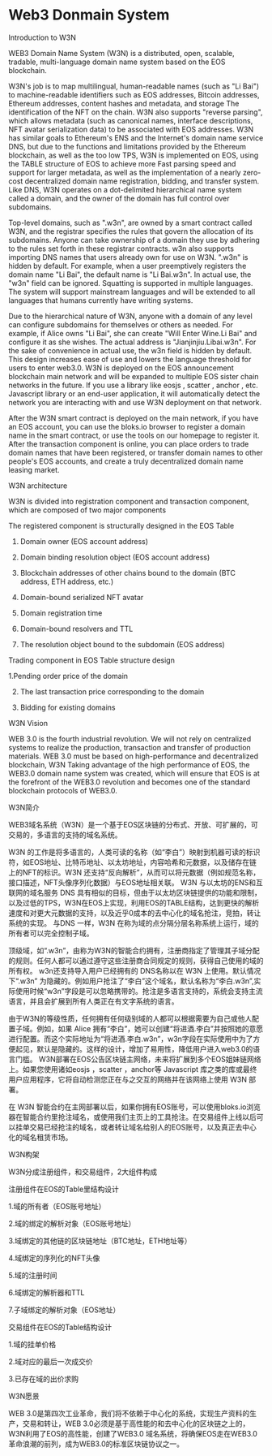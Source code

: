 # Web3 Donmain System

Introduction to W3N

WEB3 Domain Name System (W3N) is a distributed, open, scalable, tradable, multi-language domain name system based on the EOS blockchain.

W3N's job is to map multilingual, human-readable names (such as "Li Bai") to machine-readable identifiers such as EOS addresses, Bitcoin addresses, Ethereum addresses, content hashes and metadata, and storage The identification of the NFT on the chain. W3N also supports "reverse parsing", which allows metadata (such as canonical names, interface descriptions, NFT avatar serialization data) to be associated with EOS addresses. W3N has similar goals to Ethereum's ENS and the Internet's domain name service DNS, but due to the functions and limitations provided by the Ethereum blockchain, as well as the too low TPS, W3N is implemented on EOS, using the TABLE structure of EOS to achieve more Fast parsing speed and support for larger metadata, as well as the implementation of a nearly zero-cost decentralized domain name registration, bidding, and transfer system. Like DNS, W3N operates on a dot-delimited hierarchical name system called a domain, and the owner of the domain has full control over subdomains.

Top-level domains, such as ".w3n", are owned by a smart contract called W3N, and the registrar specifies the rules that govern the allocation of its subdomains. Anyone can take ownership of a domain they use by adhering to the rules set forth in these registrar contracts. w3n also supports importing DNS names that users already own for use on W3N. ".w3n" is hidden by default. For example, when a user preemptively registers the domain name "Li Bai", the default name is "Li Bai.w3n". In actual use, the "w3n" field can be ignored. Squatting is supported in multiple languages. The system will support mainstream languages and will be extended to all languages that humans currently have writing systems.

Due to the hierarchical nature of W3N, anyone with a domain of any level can configure subdomains for themselves or others as needed. For example, if Alice owns "Li Bai", she can create "Will Enter Wine.Li Bai" and configure it as she wishes. The actual address is "Jianjinjiu.Libai.w3n". For the sake of convenience in actual use, the w3n field is hidden by default. This design increases ease of use and lowers the language threshold for users to enter web3.0. W3N is deployed on the EOS announcement blockchain main network and will be expanded to multiple EOS sister chain networks in the future. If you use a library like eosjs , scatter , anchor , etc. Javascript library or an end-user application, it will automatically detect the network you are interacting with and use W3N deployment on that network.

After the W3N smart contract is deployed on the main network, if you have an EOS account, you can use the bloks.io browser to register a domain name in the smart contract, or use the tools on our homepage to register it. After the transaction component is online, you can place orders to trade domain names that have been registered, or transfer domain names to other people's EOS accounts, and create a truly decentralized domain name leasing market.

W3N architecture

W3N is divided into registration component and transaction component, which are composed of two major components

The registered component is structurally designed in the EOS Table

1. Domain owner (EOS account address)

2. Domain binding resolution object (EOS account address)

3. Blockchain addresses of other chains bound to the domain (BTC address, ETH address, etc.)

4. Domain-bound serialized NFT avatar

5. Domain registration time

6. Domain-bound resolvers and TTL

7. The resolution object bound to the subdomain (EOS address)

Trading component in EOS Table structure design

1.Pending order price of the domain

2. The last transaction price corresponding to the domain

3. Bidding for existing domains

W3N Vision

WEB 3.0 is the fourth industrial revolution. We will not rely on centralized systems to realize the production, transaction and transfer of production materials. WEB 3.0 must be based on high-performance and decentralized blockchain, W3N Taking advantage of the high performance of EOS, the WEB3.0 domain name system was created, which will ensure that EOS is at the forefront of the WEB3.0 revolution and becomes one of the standard blockchain protocols of WEB3.0.


W3N简介

WEB3域名系统（W3N）是一个基于EOS区块链的分布式、开放、可扩展的，可交易的，多语言的支持的域名系统。

W3N 的工作是将多语言的，人类可读的名称（如“李白”）映射到机器可读的标识符，如EOS地址、比特币地址、以太坊地址，内容哈希和元数据，以及储存在链上的NFT的标识。W3N 还支持“反向解析”，从而可以将元数据（例如规范名称，接口描述，NFT头像序列化数据）与EOS地址相关联。
W3N 与以太坊的ENS和互联网的域名服务 DNS 具有相似的目标，但由于以太坊区块链提供的功能和限制，以及过低的TPS，W3N在EOS上实现，利用EOS的TABLE结构，达到更快的解析速度和对更大元数据的支持，以及近乎0成本的去中心化的域名抢注，竞拍，转让系统的实现。 与DNS 一样，W3N 在称为域的点分隔分层名称系统上运行，域的所有者可以完全控制子域。

顶级域，如“.w3n”，由称为W3N的智能合约拥有，注册商指定了管理其子域分配的规则。任何人都可以通过遵守这些注册商合同规定的规则，获得自己使用的域的所有权。 w3n还支持导入用户已经拥有的 DNS名称以在 W3N 上使用。默认情况下“.w3n” 为隐藏的。例如用户抢注了“李白”这个域名，默认名称为“李白.w3n”,实际使用时候“w3n”字段是可以忽略携带的。抢注是多语言支持的，系统会支持主流语言，并且会扩展到所有人类正在有文字系统的语言。

由于W3N的等级性质，任何拥有任何级别域的人都可以根据需要为自己或他人配置子域。例如，如果 Alice 拥有“李白”，她可以创建“将进酒.李白”并按照她的意愿进行配置。而这个实际地址为“将进酒.李白.w3n”，w3n字段在实际使用中为了方便起见，默认是隐藏的。这样的设计，增加了易用性，降低用户进入web3.0的语言门槛。
W3N部署在EOS公告区块链主网络，未来将扩展到多个EOS姐妹链网络上。如果您使用诸如eosjs ，scatter ，anchor等 Javascript 库之类的库或最终用户应用程序，它将自动检测您正在与之交互的网络并在该网络上使用 W3N 部署。

在 W3N 智能合约在主网部署以后，如果你拥有EOS账号，可以使用bloks.io浏览器在智能合约里抢注域名，或使用我们主页上的工具抢注。在交易组件上线以后可以挂单交易已经抢注的域名，或者转让域名给别人的EOS账号，以及真正去中心化的域名租赁市场。

W3N构架

W3N分成注册组件，和交易组件，2大组件构成

注册组件在EOS的Table里结构设计

 1.域的所有者（EOS账号地址）

 2.域的绑定的解析对象（EOS账号地址）

 3.域绑定的其他链的区块链地址（BTC地址，ETH地址等）

 4.域绑定的序列化的NFT头像

 5.域的注册时间

 6.域绑定的解析器和TTL

 7.子域绑定的解析对象（EOS地址）


交易组件在EOS的Table结构设计

 1.域的挂单价格

 2.域对应的最后一次成交价

 3.已存在域的出价求购


W3N愿景

WEB 3.0是第四次工业革命，我们将不依赖于中心化的系统，实现生产资料的生产，交易和转让，WEB 3.0必须是基于高性能的和去中心化的区块链之上的，W3N利用了EOS的高性能，创建了WEB3.0 域名系统，将确保EOS走在WEB3.0革命浪潮的前列，成为WEB3.0的标准区块链协议之一。

